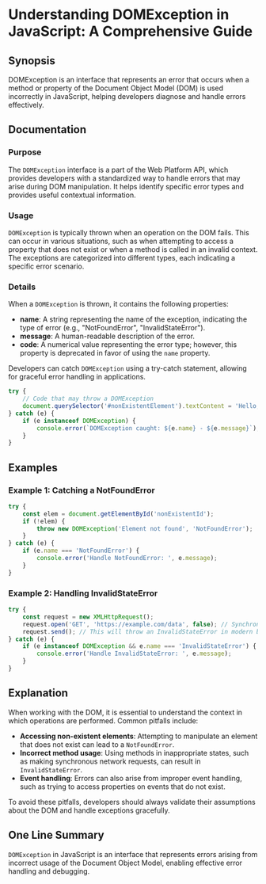 <!--
Meta Description: # Understanding DOMException in JavaScript: A Comprehensive Guide ## Synopsis DOMException is an interface that represents an error that occurs when a...
Meta Keywords: domexception, error, javascript, when, name
-->

# Understanding DOMException in JavaScript: A Comprehensive Guide

## Synopsis
DOMException is an interface that represents an error that occurs when a method or property of the Document Object Model (DOM) is used incorrectly in JavaScript, helping developers diagnose and handle errors effectively.

## Documentation
### Purpose
The `DOMException` interface is a part of the Web Platform API, which provides developers with a standardized way to handle errors that may arise during DOM manipulation. It helps identify specific error types and provides useful contextual information.

### Usage
`DOMException` is typically thrown when an operation on the DOM fails. This can occur in various situations, such as when attempting to access a property that does not exist or when a method is called in an invalid context. The exceptions are categorized into different types, each indicating a specific error scenario.

### Details
When a `DOMException` is thrown, it contains the following properties:
- **name**: A string representing the name of the exception, indicating the type of error (e.g., "NotFoundError", "InvalidStateError").
- **message**: A human-readable description of the error.
- **code**: A numerical value representing the error type; however, this property is deprecated in favor of using the `name` property.

Developers can catch `DOMException` using a try-catch statement, allowing for graceful error handling in applications.

```javascript
try {
    // Code that may throw a DOMException
    document.querySelector('#nonExistentElement').textContent = 'Hello, World!';
} catch (e) {
    if (e instanceof DOMException) {
        console.error(`DOMException caught: ${e.name} - ${e.message}`);
    }
}
```

## Examples
### Example 1: Catching a NotFoundError
```javascript
try {
    const elem = document.getElementById('nonExistentId');
    if (!elem) {
        throw new DOMException('Element not found', 'NotFoundError');
    }
} catch (e) {
    if (e.name === 'NotFoundError') {
        console.error('Handle NotFoundError: ', e.message);
    }
}
```

### Example 2: Handling InvalidStateError
```javascript
try {
    const request = new XMLHttpRequest();
    request.open('GET', 'https://example.com/data', false); // Synchronous request
    request.send(); // This will throw an InvalidStateError in modern browsers
} catch (e) {
    if (e instanceof DOMException && e.name === 'InvalidStateError') {
        console.error('Handle InvalidStateError: ', e.message);
    }
}
```

## Explanation
When working with the DOM, it is essential to understand the context in which operations are performed. Common pitfalls include:
- **Accessing non-existent elements**: Attempting to manipulate an element that does not exist can lead to a `NotFoundError`.
- **Incorrect method usage**: Using methods in inappropriate states, such as making synchronous network requests, can result in `InvalidStateError`.
- **Event handling**: Errors can also arise from improper event handling, such as trying to access properties on events that do not exist.

To avoid these pitfalls, developers should always validate their assumptions about the DOM and handle exceptions gracefully.

## One Line Summary
`DOMException` in JavaScript is an interface that represents errors arising from incorrect usage of the Document Object Model, enabling effective error handling and debugging.